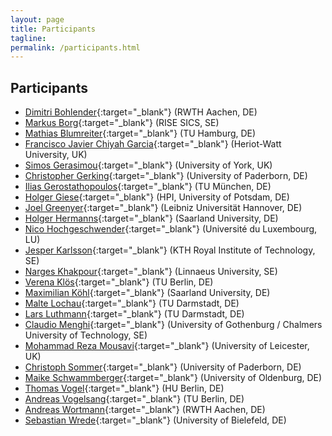 ```yaml
---
layout: page
title: Participants
tagline:
permalink: /participants.html
---
```


## Participants

* [Dimitri Bohlender](https://embedded.rwth-aachen.de/doku.php?id=lehrstuhl:mitarbeiter:bohlender){:target="_blank"} (RWTH Aachen, DE)
* [Markus Borg](https://www.sics.se/people/markus-borg){:target="_blank"} (RISE SICS, SE)
* [Mathias Blumreiter](https://www.tuhh.de/sts/institute/people/mathias-blumreiter.html){:target="_blank"} (TU Hamburg, DE)
* [Francisco Javier Chiyah Garcia](https://scholar.google.co.uk/citations?user=NQyCFjYAAAAJ&hl=en){:target="_blank"} (Heriot-Watt University, UK)
* [Simos Gerasimou](https://www-users.cs.york.ac.uk/simos/){:target="_blank"} (University of York, UK)
* [Christopher Gerking](https://www.uni-paderborn.de/person/8391/){:target="_blank"} (University of Paderborn, DE)
* [Ilias Gerostathopoulos](http://www4.in.tum.de/~gerostat/){:target="_blank"} (TU München, DE)
* [Holger Giese](https://hpi.de/en/giese/staff/prof-dr-holger-giese.html){:target="_blank"} (HPI, University of Potsdam, DE)
* [Joel Greenyer](http://jgreen.de/){:target="_blank"} (Leibniz Universität Hannover, DE)
* [Holger Hermanns](https://depend.cs.uni-saarland.de/~hermanns/){:target="_blank"} (Saarland University, DE)
* [Nico Hochgeschwender](https://wwwen.uni.lu/snt/people/nico_hochgeschwender){:target="_blank"} (Université du Luxembourg, LU)
* [Jesper	Karlsson](https://www.kth.se/profile/jeskarl){:target="_blank"} (KTH Royal Institute of Technology, SE)
* [Narges Khakpour](https://lnu.se/en/staff/narges.khakpour/){:target="_blank"} (Linnaeus University, SE)
* [Verena Klös](https://www.sese.tu-berlin.de/menue/ueber_uns/team/verena_kloes/){:target="_blank"} (TU Berlin, DE)
* [Maximilian Köhl](https://www.koehlma.de/){:target="_blank"} (Saarland University, DE)
* [Malte Lochau](http://www.es.tu-darmstadt.de/es/team/malte-lochau){:target="_blank"} (TU Darmstadt, DE)
* [Lars Luthmann](https://www.es.tu-darmstadt.de/es/team/lars-luthmann/){:target="_blank"} (TU Darmstadt, DE)
* [Claudio Menghi](https://www.chalmers.se/en/staff/Pages/menghi.aspx){:target="_blank"} (University of Gothenburg / Chalmers University of Technology, SE)
* [Mohammad Reza Mousavi](https://www2.le.ac.uk/departments/informatics/people/mohammad-mousavi){:target="_blank"} (University of Leicester, UK)
* [Christoph Sommer](http://www.ccs-labs.org/~sommer/){:target="_blank"} (University of Paderborn, DE)
* [Maike Schwammberger](https://uol.de/csd/persons/maike-schwammberger-msc/){:target="_blank"} (University of Oldenburg, DE)
* [Thomas Vogel](http://thomas-vogel.github.io/){:target="_blank"} (HU Berlin, DE)
* [Andreas Vogelsang](https://www.dcaiti.tu-berlin.de/people/vogelsang/){:target="_blank"} (TU Berlin, DE)
* [Andreas Wortmann](http://www.se-rwth.de/staff/wortmann/){:target="_blank"} (RWTH Aachen, DE)
* [Sebastian Wrede](https://www.cor-lab.de/swrede){:target="_blank"} (University of Bielefeld, DE)
